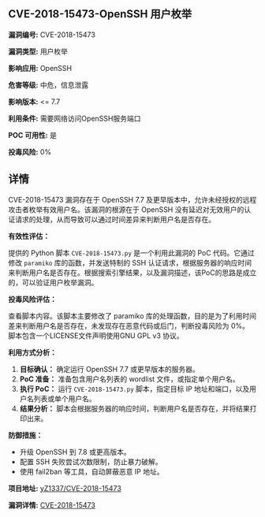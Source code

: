 ## CVE-2018-15473-OpenSSH 用户枚举

**漏洞编号:** CVE-2018-15473

**漏洞类型:** 用户枚举

**影响应用:** OpenSSH

**危害等级:** 中危，信息泄露

**影响版本:** <= 7.7

**利用条件:** 需要网络访问OpenSSH服务端口

**POC 可用性:** 是

**投毒风险:** 0%

## 详情

CVE-2018-15473 漏洞存在于 OpenSSH 7.7 及更早版本中，允许未经授权的远程攻击者枚举有效用户名。该漏洞的根源在于 OpenSSH 没有延迟对无效用户的认证请求的处理，从而导致可以通过时间差异来判断用户名是否存在。

**有效性评估：**

提供的 Python 脚本 `CVE-2018-15473.py` 是一个利用此漏洞的 PoC 代码。它通过修改 `paramiko` 库的函数，并发送特制的 SSH 认证请求，根据服务器的响应时间来判断用户名是否存在。根据搜索引擎结果，以及漏洞描述，该PoC的思路是成立的，可以验证用户枚举漏洞。

**投毒风险评估：**

查看脚本内容。该脚本主要修改了 paramiko 库的处理函数，目的是为了利用时间差来判断用户名是否存在，未发现存在恶意代码或后门，判断投毒风险为 0%。 脚本包含一个LICENSE文件声明使用GNU GPL v3 协议。

**利用方式分析：**

1.  **目标确认：** 确定运行 OpenSSH 7.7 或更早版本的服务器。
2.  **PoC 准备：** 准备包含用户名列表的 wordlist 文件，或指定单个用户名。
3.  **执行 PoC：** 运行 `CVE-2018-15473.py` 脚本，指定目标 IP 地址和端口，以及用户名列表或单个用户名。
4.  **结果分析：** 脚本会根据服务器的响应时间，判断用户名是否存在，并将结果打印出来。

**防御措施：**

*   升级 OpenSSH 到 7.8 或更高版本。
*   配置 SSH 失败尝试次数限制，防止暴力破解。
*   使用 fail2ban 等工具，自动屏蔽恶意 IP 地址。

**项目地址:** [yZ1337/CVE-2018-15473](https://github.com/yZ1337/CVE-2018-15473)

**漏洞详情:** [CVE-2018-15473](https://nvd.nist.gov/vuln/detail/CVE-2018-15473)